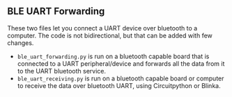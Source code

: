 ## BLE UART Forwarding

These two files let you connect a UART device over bluetooth to a computer. The code is not bidirectional, but that can be added with few changes.

- `ble_uart_forwarding.py` is run on a bluetooth capable board that is connected to a UART peripheral/device and forwards all the data from it to the UART bluetooth service.
- `ble_uart_receiving.py` is run on a bluetooth capable board or computer to receive the data over bluetooth UART, using Circuitpython or Blinka.
